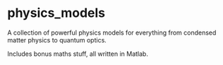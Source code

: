 # physics_models

A collection of powerful physics models for everything from condensed matter physics to quantum optics.

Includes bonus maths stuff, all written in Matlab.
